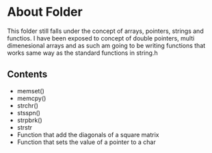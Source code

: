 # About Folder

This folder still falls under the concept of arrays, pointers, strings and functios. I have been exposed to concept of double pointers, multi dimenesional arrays and as such am going to be writing functions that works same way as the standard functions in string.h

## Contents

* memset()
* memcpy()
* strchr()
* stsspn()
* strpbrk()
* strstr
* Function that add the diagonals of a square matrix
* Function that sets the value of a pointer to a char
